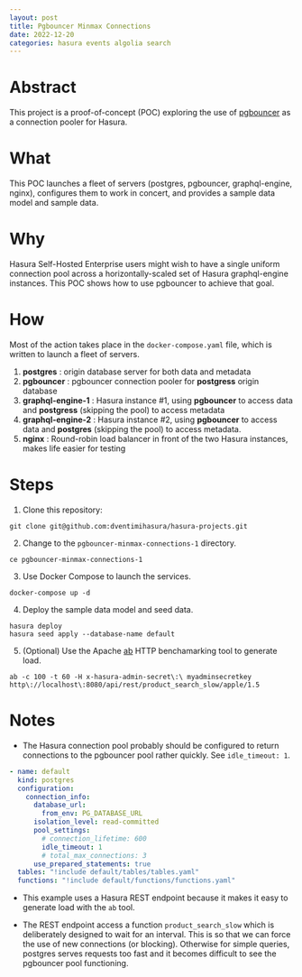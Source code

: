 ```yaml
---
layout: post
title: Pgbouncer Minmax Connections
date: 2022-12-20
categories: hasura events algolia search
---
```

# Abstract #

This project is a proof-of-concept (POC) exploring the use of
[pgbouncer](https://www.pgbouncer.org/ "pgbouncer") as a connection
pooler for Hasura.

# What #

This POC launches a fleet of servers (postgres, pgbouncer,
graphql-engine, nginx), configures them to work in concert, and
provides a sample data model and sample data.

# Why #

Hasura Self-Hosted Enterprise users might wish to have a single
uniform connection pool across a horizontally-scaled set of Hasura
graphql-engine instances.  This POC shows how to use pgbouncer to
achieve that goal.

# How #

Most of the action takes place in the `docker-compose.yaml` file,
which is written to launch a fleet of servers.

1. **postgres** : origin database server for both data and metadata
2. **pgbouncer** : pgbouncer connection pooler for **postgress**
   origin database
3. **graphql-engine-1** : Hasura instance #1, using **pgbouncer** to
   access data and **postgress** (skipping the pool) to access
   metadata
4. **graphql-engine-2** : Hasura instance #2, using **pgbouncer** to
   access data and **postgres** (skipping the pool) to access metadata. 
5. **nginx** : Round-robin load balancer in front of the two Hasura
   instances, makes life easier for testing

# Steps #

1. Clone this repository:

```shell
git clone git@github.com:dventimihasura/hasura-projects.git
```

2. Change to the `pgbouncer-minmax-connections-1` directory.

```shell
ce pgbouncer-minmax-connections-1
```

3. Use Docker Compose to launch the services.

```shell
docker-compose up -d
```

4. Deploy the sample data model and seed data.

```shell
hasura deploy
hasura seed apply --database-name default
```

5. (Optional) Use the Apache
   [ab](https://httpd.apache.org/docs/2.4/programs/ab.html) HTTP
   benchamarking tool to generate load.
   
   
```shell
ab -c 100 -t 60 -H x-hasura-admin-secret\:\ myadminsecretkey http\://localhost\:8080/api/rest/product_search_slow/apple/1.5
```

# Notes #

  * The Hasura connection pool probably should be configured to return
    connections to the pgbouncer pool rather quickly.  See
    `idle_timeout: 1`.
	
```yaml
- name: default
  kind: postgres
  configuration:
    connection_info:
      database_url:
        from_env: PG_DATABASE_URL
      isolation_level: read-committed
      pool_settings:
        # connection_lifetime: 600
        idle_timeout: 1
        # total_max_connections: 3
      use_prepared_statements: true
  tables: "!include default/tables/tables.yaml"
  functions: "!include default/functions/functions.yaml"
```
	
  * This example uses a Hasura REST endpoint because it makes it easy
    to generate load with the `ab` tool.

  * The REST endpoint access a function `product_search_slow` which is
    deliberately designed to wait for an interval.  This is so that
    we can force the use of new connections (or blocking).  Otherwise
    for simple queries, postgres serves requests too fast and it
    becomes difficult to see the pgbouncer pool functioning.
